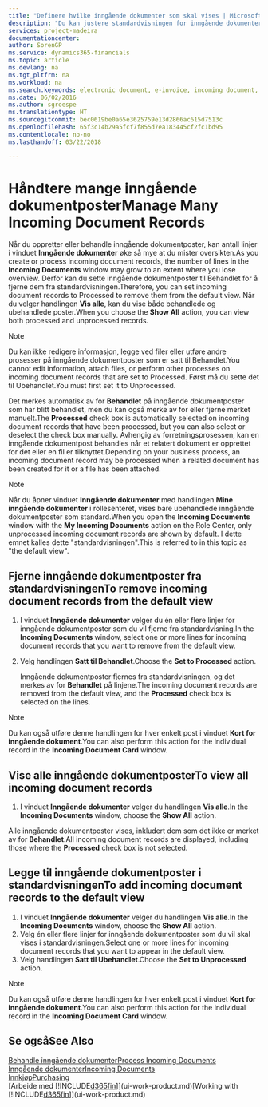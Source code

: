 ```yaml
---
title: "Definere hvilke inngående dokumenter som skal vises | Microsoft-dokumentasjon"
description: "Du kan justere standardvisningen for inngående dokumenter, for eksempel e-fakturaer, for å få bedre oversikt over behandlede og ubehandlede poster."
services: project-madeira
documentationcenter: 
author: SorenGP
ms.service: dynamics365-financials
ms.topic: article
ms.devlang: na
ms.tgt_pltfrm: na
ms.workload: na
ms.search.keywords: electronic document, e-invoice, incoming document, OCR, ecommerce, document exchange, import invoice
ms.date: 06/02/2016
ms.author: sgroespe
ms.translationtype: HT
ms.sourcegitcommit: bec0619be0a65e3625759e13d2866ac615d7513c
ms.openlocfilehash: 65f3c14b29a5fcf7f855d7ea183445cf2fc1bd95
ms.contentlocale: nb-no
ms.lasthandoff: 03/22/2018

---
```

# <a name="manage-many-incoming-document-records"></a><span data-ttu-id="93993-103">Håndtere mange inngående dokumentposter</span><span class="sxs-lookup"><span data-stu-id="93993-103">Manage Many Incoming Document Records</span></span>
<span data-ttu-id="93993-104">Når du oppretter eller behandle inngående dokumentposter, kan antall linjer i vinduet **Inngående dokumenter** øke så mye at du mister oversikten.</span><span class="sxs-lookup"><span data-stu-id="93993-104">As you create or process incoming document records, the number of lines in the **Incoming Documents** window may grow to an extent where you lose overview.</span></span> <span data-ttu-id="93993-105">Derfor kan du sette inngående dokumentposter til Behandlet for å fjerne dem fra standardvisningen.</span><span class="sxs-lookup"><span data-stu-id="93993-105">Therefore, you can set incoming document records to Processed to remove them from the default view.</span></span> <span data-ttu-id="93993-106">Når du velger handlingen **Vis alle**, kan du vise både behandlede og ubehandlede poster.</span><span class="sxs-lookup"><span data-stu-id="93993-106">When you choose the **Show All** action, you can view both processed and unprocessed records.</span></span>

> [!NOTE]  
>   <span data-ttu-id="93993-107">Du kan ikke redigere informasjon, legge ved filer eller utføre andre prosesser på inngående dokumentposter som er satt til Behandlet.</span><span class="sxs-lookup"><span data-stu-id="93993-107">You cannot edit information, attach files, or perform other processes on incoming document records that are set to Processed.</span></span> <span data-ttu-id="93993-108">Først må du sette det til Ubehandlet.</span><span class="sxs-lookup"><span data-stu-id="93993-108">You must first set it to Unprocessed.</span></span>

<span data-ttu-id="93993-109">Det merkes automatisk av for **Behandlet** på inngående dokumentposter som har blitt behandlet, men du kan også merke av for eller fjerne merket manuelt.</span><span class="sxs-lookup"><span data-stu-id="93993-109">The **Processed** check box is automatically selected on incoming document records that have been processed, but you can also select or deselect the check box manually.</span></span> <span data-ttu-id="93993-110">Avhengig av forretningsprosessen, kan en inngående dokumentpost behandles når et relatert dokument er opprettet for det eller en fil er tilknyttet.</span><span class="sxs-lookup"><span data-stu-id="93993-110">Depending on your business process, an incoming document record may be processed when a related document has been created for it or a file has been attached.</span></span>

> [!NOTE]  
>   <span data-ttu-id="93993-111">Når du åpner vinduet **Inngående dokumenter** med handlingen **Mine inngående dokumenter** i rollesenteret, vises bare ubehandlede inngående dokumentposter som standard.</span><span class="sxs-lookup"><span data-stu-id="93993-111">When you open the **Incoming Documents** window with the **My Incoming Documents** action on the Role Center, only unprocessed incoming document records are shown by default.</span></span> <span data-ttu-id="93993-112">I dette emnet kalles dette "standardvisningen".</span><span class="sxs-lookup"><span data-stu-id="93993-112">This is referred to in this topic as "the default view".</span></span>

## <a name="to-remove-incoming-document-records-from-the-default-view"></a><span data-ttu-id="93993-113">Fjerne inngående dokumentposter fra standardvisningen</span><span class="sxs-lookup"><span data-stu-id="93993-113">To remove incoming document records from the default view</span></span>
1. <span data-ttu-id="93993-114">I vinduet **Inngående dokumenter** velger du én eller flere linjer for inngående dokumentposter som du vil fjerne fra standardvisning.</span><span class="sxs-lookup"><span data-stu-id="93993-114">In the **Incoming Documents** window, select one or more lines for incoming document records that you want to remove from the default view.</span></span>
2. <span data-ttu-id="93993-115">Velg handlingen **Satt til Behandlet**.</span><span class="sxs-lookup"><span data-stu-id="93993-115">Choose the **Set to Processed** action.</span></span>

    <span data-ttu-id="93993-116">Inngående dokumentposter fjernes fra standardvisningen, og det merkes av for **Behandlet** på linjene.</span><span class="sxs-lookup"><span data-stu-id="93993-116">The incoming document records are removed from the default view, and the **Processed** check box is selected on the lines.</span></span>

> [!NOTE]  
>   <span data-ttu-id="93993-117">Du kan også utføre denne handlingen for hver enkelt post i vinduet **Kort for inngående dokument**.</span><span class="sxs-lookup"><span data-stu-id="93993-117">You can also perform this action for the individual record in the **Incoming Document Card** window.</span></span>

## <a name="to-view-all-incoming-document-records"></a><span data-ttu-id="93993-118">Vise alle inngående dokumentposter</span><span class="sxs-lookup"><span data-stu-id="93993-118">To view all incoming document records</span></span>
1. <span data-ttu-id="93993-119">I vinduet **Inngående dokumenter** velger du handlingen **Vis alle**.</span><span class="sxs-lookup"><span data-stu-id="93993-119">In the **Incoming Documents** window, choose the **Show All** action.</span></span>

<span data-ttu-id="93993-120">Alle inngående dokumentposter vises, inkludert dem som det ikke er merket av for **Behandlet**.</span><span class="sxs-lookup"><span data-stu-id="93993-120">All incoming document records are displayed, including those where the **Processed** check box is not selected.</span></span>

## <a name="to-add-incoming-document-records-to-the-default-view"></a><span data-ttu-id="93993-121">Legge til inngående dokumentposter i standardvisningen</span><span class="sxs-lookup"><span data-stu-id="93993-121">To add incoming document records to the default view</span></span>
1. <span data-ttu-id="93993-122">I vinduet **Inngående dokumenter** velger du handlingen **Vis alle**.</span><span class="sxs-lookup"><span data-stu-id="93993-122">In the **Incoming Documents** window, choose the **Show All** action.</span></span>
2. <span data-ttu-id="93993-123">Velg én eller flere linjer for inngående dokumentposter som du vil skal vises i standardvisningen.</span><span class="sxs-lookup"><span data-stu-id="93993-123">Select one or more lines for incoming document records that you want to appear in the default view.</span></span>
3. <span data-ttu-id="93993-124">Velg handlingen **Satt til Ubehandlet**.</span><span class="sxs-lookup"><span data-stu-id="93993-124">Choose the **Set to Unprocessed** action.</span></span>  

> [!NOTE]  
>   <span data-ttu-id="93993-125">Du kan også utføre denne handlingen for hver enkelt post i vinduet **Kort for inngående dokument**.</span><span class="sxs-lookup"><span data-stu-id="93993-125">You can also perform this action for the individual record in the **Incoming Document Card** window.</span></span>

## <a name="see-also"></a><span data-ttu-id="93993-126">Se også</span><span class="sxs-lookup"><span data-stu-id="93993-126">See Also</span></span>
[<span data-ttu-id="93993-127">Behandle inngående dokumenter</span><span class="sxs-lookup"><span data-stu-id="93993-127">Process Incoming Documents</span></span>](across-process-income-documents.md)  
[<span data-ttu-id="93993-128">Inngående dokumenter</span><span class="sxs-lookup"><span data-stu-id="93993-128">Incoming Documents</span></span>](across-income-documents.md)  
[<span data-ttu-id="93993-129">Innkjøp</span><span class="sxs-lookup"><span data-stu-id="93993-129">Purchasing</span></span>](purchasing-manage-purchasing.md)  
<span data-ttu-id="93993-130">[Arbeide med [!INCLUDE[d365fin](includes/d365fin_md.md)]](ui-work-product.md)</span><span class="sxs-lookup"><span data-stu-id="93993-130">[Working with [!INCLUDE[d365fin](includes/d365fin_md.md)]](ui-work-product.md)</span></span>

